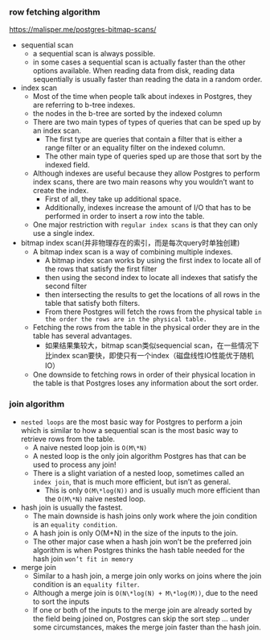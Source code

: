 ### row fetching algorithm
https://malisper.me/postgres-bitmap-scans/
- sequential scan
    - a sequential scan is always possible.
    - in some cases a sequential scan is actually faster than the other options available. When reading data from disk, reading data sequentially is usually faster than reading the data in a random order.
- index scan
    - Most of the time when people talk about indexes in Postgres, they are referring to b-tree indexes.
    - the nodes in the b-tree are sorted by the indexed column
    - There are two main types of types of queries that can be sped up by an index scan.
        - The first type are queries that contain a filter that is either a range filter or an equality filter on the indexed column.
        - The other main type of queries sped up are those that sort by the indexed field.
    - Although indexes are useful because they allow Postgres to perform index scans, there are two main reasons why you wouldn’t want to create the index.
        - First of all, they take up additional space.
        - Additionally, indexes increase the amount of I/O that has to be performed in order to insert a row into the table.
    - One major restriction with `regular index scans` is that they can only use a single index.
- bitmap index scan(并非物理存在的索引，而是每次query时单独创建)
    - A bitmap index scan is a way of combining multiple indexes.
        - A bitmap index scan works by using the first index to locate all of the rows that satisfy the first filter
        - then using the second index to locate all indexes that satisfy the second filter
        - then intersecting the results to get the locations of all rows in the table that satisfy both filters.
        - From there Postgres will fetch the rows from the physical table `in the order the rows are in the physical table.`
    - Fetching the rows from the table in the physical order they are in the table has several advantages.
        - 如果结果集较大，bitmap scan类似sequencial scan，在一些情况下比index scan要快，即使只有一个index（磁盘线性IO性能优于随机IO）
    - One downside to fetching rows in order of their physical location in the table is that Postgres loses any information about the sort order.

### join algorithm
- `nested loops` are the most basic way for Postgres to perform a join which is similar to how a sequential scan is the most basic way to retrieve rows from the table.
    - A naive nested loop join is `O(M\*N)`
    - A nested loop is the only join algorithm Postgres has that can be used to process any join!
    - There is a slight variation of a nested loop, sometimes called an `index join`, that is much more efficient, but isn’t as general.
        - This is only `O(M\*log(N))` and is usually much more efficient than the `O(M\*N)` naive nested loop.
- hash join is usually the fastest.
    - The main downside is hash joins only work where the join condition is an `equality condition`.
    - A hash join is only O(M+N) in the size of the inputs to the join.
    - The other major case when a hash join won’t be the preferred join algorithm is when Postgres thinks the hash table needed for the hash join `won’t fit in memory`
- merge join
    - Similar to a hash join, a merge join only works on joins where the join condition is an `equality filter`.
    - Although a merge join is `O(N\*log(N) + M\*log(M))`, due to the need to sort the inputs
    - If one or both of the inputs to the merge join are already sorted by the field being joined on, Postgres can skip the sort step ... under some circumstances, makes the merge join faster than the hash join.


